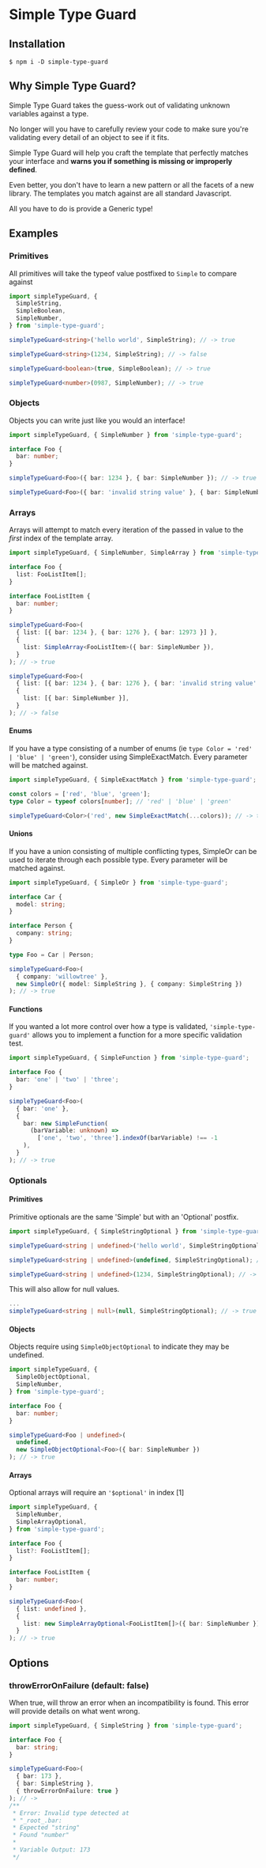 # Simple Type Guard

## Installation

```shell
$ npm i -D simple-type-guard
```

## Why Simple Type Guard?

Simple Type Guard takes the guess-work out of validating unknown variables against a type.

No longer will you have to carefully review your code to make sure you're validating every detail of an object to see if it fits.

Simple Type Guard will help you craft the template that perfectly matches your interface and **warns you if something is missing or improperly defined**.

Even better, you don't have to learn a new pattern or all the facets of a new library. The templates you match against are all standard Javascript.

All you have to do is provide a Generic type!

## Examples

### Primitives

All primitives will take the typeof value postfixed to `Simple` to compare against

```ts
import simpleTypeGuard, {
  SimpleString,
  SimpleBoolean,
  SimpleNumber,
} from 'simple-type-guard';

simpleTypeGuard<string>('hello world', SimpleString); // -> true

simpleTypeGuard<string>(1234, SimpleString); // -> false

simpleTypeGuard<boolean>(true, SimpleBoolean); // -> true

simpleTypeGuard<number>(0987, SimpleNumber); // -> true
```

### Objects

Objects you can write just like you would an interface!

```ts
import simpleTypeGuard, { SimpleNumber } from 'simple-type-guard';

interface Foo {
  bar: number;
}

simpleTypeGuard<Foo>({ bar: 1234 }, { bar: SimpleNumber }); // -> true

simpleTypeGuard<Foo>({ bar: 'invalid string value' }, { bar: SimpleNumber }); // -> false
```

### Arrays

Arrays will attempt to match every iteration of the passed in value to the _first_ index of the template array.

```ts
import simpleTypeGuard, { SimpleNumber, SimpleArray } from 'simple-type-guard';

interface Foo {
  list: FooListItem[];
}

interface FooListItem {
  bar: number;
}

simpleTypeGuard<Foo>(
  { list: [{ bar: 1234 }, { bar: 1276 }, { bar: 12973 }] },
  {
    list: SimpleArray<FooListItem>({ bar: SimpleNumber }),
  }
); // -> true

simpleTypeGuard<Foo>(
  { list: [{ bar: 1234 }, { bar: 1276 }, { bar: 'invalid string value' }] },
  {
    list: [{ bar: SimpleNumber }],
  }
); // -> false
```

#### Enums

If you have a type consisting of a number of enums (ie `type Color = 'red' | 'blue' | 'green'`), consider using SimpleExactMatch. Every parameter will be matched against.

```ts
import simpleTypeGuard, { SimpleExactMatch } from 'simple-type-guard';

const colors = ['red', 'blue', 'green'];
type Color = typeof colors[number]; // 'red' | 'blue' | 'green'

simpleTypeGuard<Color>('red', new SimpleExactMatch(...colors)); // -> true
```

#### Unions

If you have a union consisting of multiple conflicting types, SimpleOr can be used to iterate through each possible type. Every parameter will be matched against.

```ts
import simpleTypeGuard, { SimpleOr } from 'simple-type-guard';

interface Car {
  model: string;
}

interface Person {
  company: string;
}

type Foo = Car | Person;

simpleTypeGuard<Foo>(
  { company: 'willowtree' },
  new SimpleOr({ model: SimpleString }, { company: SimpleString })
); // -> true
```

#### Functions

If you wanted a lot more control over how a type is validated, `'simple-type-guard'` allows you to implement a function for a more specific validation test.

```ts
import simpleTypeGuard, { SimpleFunction } from 'simple-type-guard';

interface Foo {
  bar: 'one' | 'two' | 'three';
}

simpleTypeGuard<Foo>(
  { bar: 'one' },
  {
    bar: new SimpleFunction(
      (barVariable: unknown) =>
        ['one', 'two', 'three'].indexOf(barVariable) !== -1
    ),
  }
); // -> true
```

### Optionals

#### Primitives

Primitive optionals are the same 'Simple<Type>' but with an 'Optional' postfix.

```ts
import simpleTypeGuard, { SimpleStringOptional } from 'simple-type-guard';

simpleTypeGuard<string | undefined>('hello world', SimpleStringOptional); // -> true

simpleTypeGuard<string | undefined>(undefined, SimpleStringOptional); // -> true

simpleTypeGuard<string | undefined>(1234, SimpleStringOptional); // -> false
```

This will also allow for null values.

```ts
...
simpleTypeGuard<string | null>(null, SimpleStringOptional); // -> true
```

#### Objects

Objects require using `SimpleObjectOptional` to indicate they may be undefined.

```ts
import simpleTypeGuard, {
  SimpleObjectOptional,
  SimpleNumber,
} from 'simple-type-guard';

interface Foo {
  bar: number;
}

simpleTypeGuard<Foo | undefined>(
  undefined,
  new SimpleObjectOptional<Foo>({ bar: SimpleNumber })
); // -> true
```

#### Arrays

Optional arrays will require an `'$optional'` in index [1]

```ts
import simpleTypeGuard, {
  SimpleNumber,
  SimpleArrayOptional,
} from 'simple-type-guard';

interface Foo {
  list?: FooListItem[];
}

interface FooListItem {
  bar: number;
}

simpleTypeGuard<Foo>(
  { list: undefined },
  {
    list: new SimpleArrayOptional<FooListItem[]>({ bar: SimpleNumber }),
  }
); // -> true
```

## Options

### throwErrorOnFailure (default: false)

When true, will throw an error when an incompatibility is found. This error will provide details on what went wrong.

```ts
import simpleTypeGuard, { SimpleString } from 'simple-type-guard';

interface Foo {
  bar: string;
}

simpleTypeGuard<Foo>(
  { bar: 173 },
  { bar: SimpleString },
  { throwErrorOnFailure: true }
); // ->
/**
 * Error: Invalid type detected at
 * "_root_.bar:
 * Expected "string"
 * Found "number"
 *
 * Variable Output: 173
 */
```
